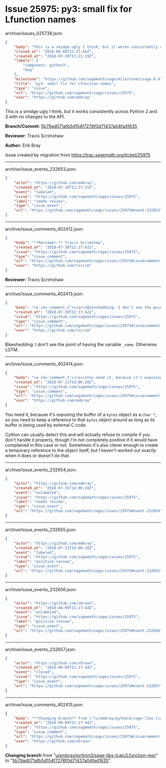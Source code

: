 # Issue 25975: py3: small fix for Lfunction names

archive/issues_025738.json:
```json
{
    "body": "This is a smidge ugly I think, but it works consistently across Python 2 and 3 with no changes to the API.\n\n**Branch/Commit:** [5b79ad071afb5d154f7276f0d71437a04fad1635](https://github.com/sagemath/sagetrac-mirror/commit/5b79ad071afb5d154f7276f0d71437a04fad1635)\n\n**Reviewer:** Travis Scrimshaw\n\n**Author:** Erik Bray\n\nIssue created by migration from https://trac.sagemath.org/ticket/25975\n\n",
    "closed_at": "2018-08-09T21:27:44Z",
    "created_at": "2018-07-30T13:21:19Z",
    "labels": [
        "component: python3",
        "bug"
    ],
    "milestone": "https://github.com/sagemath/sage/milestones/sage-8.4",
    "title": "py3: small fix for Lfunction names",
    "type": "issue",
    "url": "https://github.com/sagemath/sage/issues/25975",
    "user": "https://github.com/embray"
}
```
This is a smidge ugly I think, but it works consistently across Python 2 and 3 with no changes to the API.

**Branch/Commit:** [5b79ad071afb5d154f7276f0d71437a04fad1635](https://github.com/sagemath/sagetrac-mirror/commit/5b79ad071afb5d154f7276f0d71437a04fad1635)

**Reviewer:** Travis Scrimshaw

**Author:** Erik Bray

Issue created by migration from https://trac.sagemath.org/ticket/25975





---

archive/issue_events_232653.json:
```json
{
    "actor": "https://github.com/embray",
    "created_at": "2018-07-30T13:27:15Z",
    "event": "labeled",
    "issue": "https://github.com/sagemath/sage/issues/25975",
    "label": "needs review",
    "type": "issue_event",
    "url": "https://github.com/sagemath/sage/issues/25975#event-232653"
}
```



---

archive/issue_comments_402412.json:
```json
{
    "body": "**Reviewer:** Travis Scrimshaw",
    "created_at": "2018-07-30T22:17:42Z",
    "issue": "https://github.com/sagemath/sage/issues/25975",
    "type": "issue_comment",
    "url": "https://github.com/sagemath/sage/issues/25975#issuecomment-402412",
    "user": "https://github.com/tscrim"
}
```

**Reviewer:** Travis Scrimshaw



---

archive/issue_comments_402413.json:
```json
{
    "body": "<a id='comment:2'></a>\nBikeshedding: I don't see the point of having the variable `_name`. Otherwise LGTM.",
    "created_at": "2018-07-30T22:17:42Z",
    "issue": "https://github.com/sagemath/sage/issues/25975",
    "type": "issue_comment",
    "url": "https://github.com/sagemath/sage/issues/25975#issuecomment-402413",
    "user": "https://github.com/tscrim"
}
```

<a id='comment:2'></a>
Bikeshedding: I don't see the point of having the variable `_name`. Otherwise LGTM.



---

archive/issue_comments_402414.json:
```json
{
    "body": "<a id='comment:3'></a>\nYou need it, because it's exposing the buffer of a `bytes` object as a `char *`, so you need to keep a reference to that `bytes` object around as long as its buffer is being used by external C code.\n\nCython can usually detect this and will actually refuse to compile if you don't handle it properly, though I'm not completely positive if it would have complained in this case or not.  Sometimes it's also clever enough to create a temporary reference to the object itself, but I haven't worked out exactly when it does or doesn't do that.",
    "created_at": "2018-07-31T14:06:28Z",
    "issue": "https://github.com/sagemath/sage/issues/25975",
    "type": "issue_comment",
    "url": "https://github.com/sagemath/sage/issues/25975#issuecomment-402414",
    "user": "https://github.com/embray"
}
```

<a id='comment:3'></a>
You need it, because it's exposing the buffer of a `bytes` object as a `char *`, so you need to keep a reference to that `bytes` object around as long as its buffer is being used by external C code.

Cython can usually detect this and will actually refuse to compile if you don't handle it properly, though I'm not completely positive if it would have complained in this case or not.  Sometimes it's also clever enough to create a temporary reference to the object itself, but I haven't worked out exactly when it does or doesn't do that.



---

archive/issue_events_232654.json:
```json
{
    "actor": "https://github.com/embray",
    "created_at": "2018-07-31T14:06:28Z",
    "event": "unlabeled",
    "issue": "https://github.com/sagemath/sage/issues/25975",
    "label": "needs review",
    "type": "issue_event",
    "url": "https://github.com/sagemath/sage/issues/25975#event-232654"
}
```



---

archive/issue_events_232655.json:
```json
{
    "actor": "https://github.com/embray",
    "created_at": "2018-07-31T14:06:28Z",
    "event": "labeled",
    "issue": "https://github.com/sagemath/sage/issues/25975",
    "label": "positive review",
    "type": "issue_event",
    "url": "https://github.com/sagemath/sage/issues/25975#event-232655"
}
```



---

archive/issue_events_232656.json:
```json
{
    "actor": "https://github.com/vbraun",
    "created_at": "2018-08-09T21:27:44Z",
    "event": "unlabeled",
    "issue": "https://github.com/sagemath/sage/issues/25975",
    "label": "positive review",
    "type": "issue_event",
    "url": "https://github.com/sagemath/sage/issues/25975#event-232656"
}
```



---

archive/issue_events_232657.json:
```json
{
    "actor": "https://github.com/vbraun",
    "created_at": "2018-08-09T21:27:44Z",
    "event": "closed",
    "issue": "https://github.com/sagemath/sage/issues/25975",
    "type": "issue_event",
    "url": "https://github.com/sagemath/sage/issues/25975#event-232657"
}
```



---

archive/issue_comments_402415.json:
```json
{
    "body": "**Changing branch** from \"[u/embray/python3/sage-libs-lcalc/Lfunction-repr](https://github.com/sagemath/sagetrac-mirror/tree/u/embray/python3/sage-libs-lcalc/Lfunction-repr)\" to \"[5b79ad071afb5d154f7276f0d71437a04fad1635](https://github.com/sagemath/sagetrac-mirror/commit/5b79ad071afb5d154f7276f0d71437a04fad1635)\".",
    "created_at": "2018-08-09T21:27:44Z",
    "issue": "https://github.com/sagemath/sage/issues/25975",
    "type": "issue_comment",
    "url": "https://github.com/sagemath/sage/issues/25975#issuecomment-402415",
    "user": "https://github.com/vbraun"
}
```

**Changing branch** from "[u/embray/python3/sage-libs-lcalc/Lfunction-repr](https://github.com/sagemath/sagetrac-mirror/tree/u/embray/python3/sage-libs-lcalc/Lfunction-repr)" to "[5b79ad071afb5d154f7276f0d71437a04fad1635](https://github.com/sagemath/sagetrac-mirror/commit/5b79ad071afb5d154f7276f0d71437a04fad1635)".

